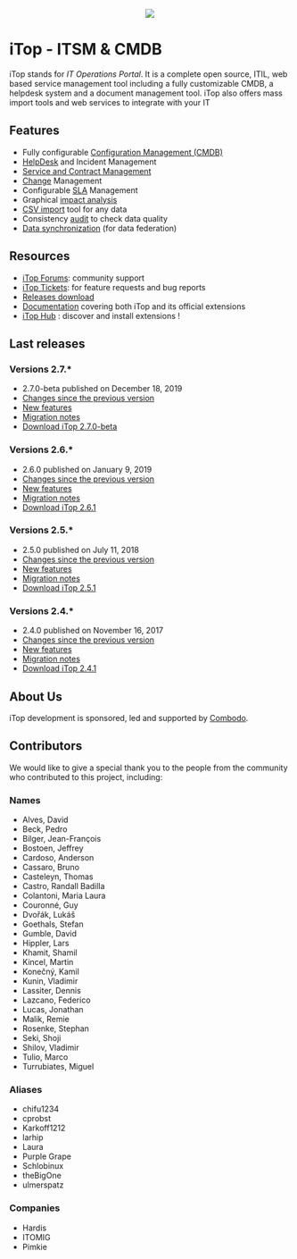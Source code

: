<p align="center"><a href="https://www.combodo.com/itop-193" target="_blank">
    <img src="https://www.combodo.com/logos/logo-itop.svg">
</a></p>


# iTop - ITSM & CMDB
 
iTop stands for *IT Operations Portal*.
It is a complete open source, ITIL, web based service management tool including a fully customizable CMDB, a helpdesk system and a document management tool. 
iTop also offers mass import tools and web services to integrate with your IT

## Features
- Fully configurable [Configuration Management (CMDB)][10]
- [HelpDesk][11] and Incident Management
- [Service and Contract Management][12]
- [Change][13] Management
- Configurable [SLA][14] Management
- Graphical [impact analysis][15]
- [CSV import][16] tool for any data
- Consistency [audit][17] to check data quality
- [Data synchronization][18] (for data federation)


## Resources

 - [iTop Forums][1]: community support
 - [iTop Tickets][2]: for feature requests and bug reports
 - [Releases download][3]
 - [Documentation][4] covering both iTop and its official extensions
 - [iTop Hub][5] : discover and install extensions !



[1]: https://sourceforge.net/p/itop/discussion/
[2]: https://sourceforge.net/p/itop/tickets/
[3]: https://sourceforge.net/projects/itop/files/itop/
[4]: https://www.itophub.io/wiki
[5]: https://store.itophub.io/en_US/

[10]: https://www.itophub.io/wiki/page?id=latest%3Adatamodel%3Astart#configuration_management_cmdb
[11]: https://www.itophub.io/wiki/page?id=latest%3Adatamodel%3Astart#ticketing
[12]: https://www.itophub.io/wiki/page?id=latest%3Adatamodel%3Astart#service_management
[13]: https://www.itophub.io/wiki/page?id=latest%3Adatamodel%3Astart#change_management
[14]: https://www.itophub.io/wiki/page?id=latest%3Aimplementation%3Astart#service_level_agreements_and_targets
[15]: https://www.itophub.io/wiki/page?id=latest%3Auser%3Aactions#relations
[16]: https://www.itophub.io/wiki/page?id=latest%3Auser%3Abulk_modify#uploading_data
[17]: https://www.itophub.io/wiki/page?id=latest%3Aadmin%3Aaudit
[18]: https://www.itophub.io/wiki/page?id=latest%3Aadvancedtopics%3Adata_synchro_overview



## Last releases

### Versions 2.7.*
 - 2.7.0-beta published on December 18, 2019
 - [Changes since the previous version][62]
 - [New features][63]
 - [Migration notes][64]
 - [Download iTop 2.7.0-beta][65]

[62]: https://www.itophub.io/wiki/page?id=2_7_0:release:change_log
[63]: https://www.itophub.io/wiki/page?id=2_7_0:release:2_7_whats_new
[64]: https://www.itophub.io/wiki/page?id=2_7_0:install:260_to_270_migration_notes
[65]: https://sourceforge.net/projects/itop/files/itop/2.7.0-beta


### Versions 2.6.*
 - 2.6.0 published on January 9, 2019
 - [Changes since the previous version][58]
 - [New features][59]
 - [Migration notes][60]
 - [Download iTop 2.6.1][61]

[58]: https://www.itophub.io/wiki/page?id=2_6_0:release:change_log
[59]: https://www.itophub.io/wiki/page?id=2_6_0:release:2_6_whats_new
[60]: https://www.itophub.io/wiki/page?id=2_6_0:install:250_to_260_migration_notes
[61]: https://sourceforge.net/projects/itop/files/itop/2.6.1


### Versions 2.5.*
 - 2.5.0 published on July 11, 2018
 - [Changes since the previous version][54]
 - [New features][55]
 - [Migration notes][56]
 - [Download iTop 2.5.1][57]

[54]: https://www.itophub.io/wiki/page?id=2_5_0:release:change_log
[55]: https://www.itophub.io/wiki/page?id=2_5_0:release:2_5_whats_new
[56]: https://www.itophub.io/wiki/page?id=2_5_0:install:240_to_250_migration_notes
[57]: https://sourceforge.net/projects/itop/files/itop/2.5.1
 

### Versions 2.4.*
 - 2.4.0 published on November 16, 2017
 - [Changes since the previous version][50]
 - [New features][51]
 - [Migration notes][52]
 - [Download iTop 2.4.1][53]

[50]: https://www.itophub.io/wiki/page?id=2_4_0:release:change_log
[51]: https://www.itophub.io/wiki/page?id=2_4_0:release:2_4_whats_new
[52]: https://www.itophub.io/wiki/page?id=2_4_0:install:230_to_240_migration_notes
[53]: https://sourceforge.net/projects/itop/files/itop/2.4.1



## About Us

iTop development is sponsored, led and supported by [Combodo][0].

[0]: https://www.combodo.com


## Contributors

We would like to give a special thank you to the people from the community who contributed to this project, including:

### Names
 - Alves, David
 - Beck, Pedro
 - Bilger, Jean-François
 - Bostoen, Jeffrey
 - Cardoso, Anderson
 - Cassaro, Bruno
 - Casteleyn, Thomas
 - Castro, Randall Badilla
 - Colantoni, Maria Laura
 - Couronné, Guy
 - Dvořák, Lukáš
 - Goethals, Stefan
 - Gumble, David
 - Hippler, Lars
 - Khamit, Shamil
 - Kincel, Martin
 - Konečný, Kamil
 - Kunin, Vladimir
 - Lassiter, Dennis
 - Lazcano, Federico
 - Lucas, Jonathan
 - Malik, Remie
 - Rosenke, Stephan
 - Seki, Shoji
 - Shilov, Vladimir
 - Tulio, Marco
 - Turrubiates, Miguel

### Aliases
 - chifu1234
 - cprobst
 - Karkoff1212
 - larhip
 - Laura
 - Purple Grape
 - Schlobinux
 - theBigOne
 - ulmerspatz

### Companies
 - Hardis
 - ITOMIG
 - Pimkie

